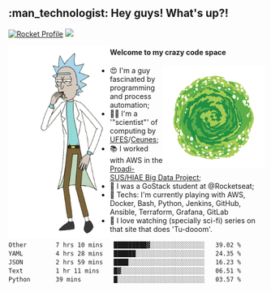 
<h2> :man_technologist: Hey guys! What's up?!</h2>
                                                                         
[![Rocket Profile](https://img.shields.io/static/v1?label=Rocketseat&message=Profile&colorA=purple&color=black&logo=Rocket&logoColor=white)](https://app.rocketseat.com.br/me/elyabe)
<a href="https://www.linkedin.com/in/elyabe/"><img src="https://img.shields.io/badge/LinkedIn-informational?logo=linkedin"/></a>

<img align='left' src="https://raw.githubusercontent.com/Elyabe/Elyabe/master/images/rick-dancing.gif" width='200'>

                       
#### Welcome to my crazy code space 
<img align='right' src="https://raw.githubusercontent.com/Elyabe/elyabe/master/images/portal-3.gif" width='200'>

- :heart_eyes: I'm a guy fascinated by programming and process automation; 
- :office_worker: I'm a '"scientist"' of computing by [UFES](http://ufes.br)/[Ceunes](http://ceunes.ufes.br);
- :books: I worked with AWS in the [Proadi-SUS/HIAE Big Data Project](https://www.einstein.br/responsabilidade-social/atuacao-com-o-ministerio-da-saude/proadi-sus);
- :rocket: I was a GoStack student at @Rocketseat;
- :green_heart: Techs: I'm currently playing with AWS, Docker, Bash, Python, Jenkins, GitHub, Ansible, Terraform, Grafana, GitLab
- :movie_camera: I love watching (specially sci-fi) series on that site that does 'Tu-dooom'.

<!--START_SECTION:waka-->

```txt
Other        7 hrs 10 mins   █████████▓░░░░░░░░░░░░░░░   39.02 %
YAML         4 hrs 28 mins   ██████░░░░░░░░░░░░░░░░░░░   24.35 %
JSON         2 hrs 59 mins   ████░░░░░░░░░░░░░░░░░░░░░   16.23 %
Text         1 hr 11 mins    █▓░░░░░░░░░░░░░░░░░░░░░░░   06.51 %
Python       39 mins         █░░░░░░░░░░░░░░░░░░░░░░░░   03.57 %
```

<!--END_SECTION:waka-->
